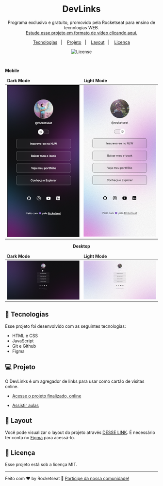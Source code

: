 <h1 align="center"> DevLinks </h1>

<p align="center">
Programa exclusivo e gratuito, promovido pela Rocketseat para ensino de tecnologias WEB. <br/>
<a href="https://lp.rocketseat.com.br/devlinks/inscricao?utm_source=github&utm_medium=descricao&utm_campaign=capture-devlinks&utm_term=organic&utm_content=descricao-github-mayk-brito">Estude esse projeto em formato de vídeo clicando aqui.</a>
</p>

<p align="center">
  <a href="#-tecnologias">Tecnologias</a>&nbsp;&nbsp;&nbsp;|&nbsp;&nbsp;&nbsp;
  <a href="#-projeto">Projeto</a>&nbsp;&nbsp;&nbsp;|&nbsp;&nbsp;&nbsp;
  <a href="#-layout">Layout</a>&nbsp;&nbsp;&nbsp;|&nbsp;&nbsp;&nbsp;
  <a href="#memo-licença">Licença</a>
</p>

<p align="center">
  <img alt="License" src="https://img.shields.io/static/v1?label=license&message=MIT&color=49AA26&labelColor=000000">
</p>

<br>

<p align="center">
<table>
    <thead>
        <b>Mobile</b>
    </thread>
    <thead>
        <td>
        <b>Dark Mode</b>
        </td>
        <td>
        <b>Light Mode</b>
        </td>
    </thead>
    <tr>
        <td>
        <img alt="projeto DevLinks" src="./assets/.github\mobile-projeto.png" width="100%">
        </td>
        <td>
        <img alt="projeto DevLinks" src="./assets/.github\mobile-projeto-light.png" width="100%">
        </td>
    </tr>
</table>

<table>
    <thead>
        <center><b>Desktop</b>
    </thread>
    <thead>
        <td>
        <b>Dark Mode</b>
        </td>
        <td>
        <b>Light Mode</b>
        </td>
    </thead>
    <tr>
        <td>
        <img alt="projeto DevLinks" src="./assets/.github\desktop-projeto.png" width="100%">
        </td>
        <td>
        <img alt="projeto DevLinks" src="./assets/.github\desktop-projeto-light.png" width="100%">
        </td>
    </tr>
</table>
</p>

## 🚀 Tecnologias

Esse projeto foi desenvolvido com as seguintes tecnologias:

- HTML e CSS
- JavaScript
- Git e Github
- Figma

## 💻 Projeto

O DevLinks é um agregador de links para usar como cartão de visitas online.

- [Acesse o projeto finalizado, online](https://maykbrito.github.io/devlinks)

- [Assistir aulas](https://lp.rocketseat.com.br/devlinks/inscricao?utm_source=github&utm_medium=descricao&utm_campaign=capture-devlinks&utm_term=organic&utm_content=descricao-github-mayk-brito)

## 🔖 Layout

Você pode visualizar o layout do projeto através [DESSE LINK](https://www.figma.com/community/file/1187422022288947321). É necessário ter conta no [Figma](https://figma.com) para acessá-lo.

## :memo: Licença

Esse projeto está sob a licença MIT.

---

Feito com ♥ by Rocketseat :wave: [Participe da nossa comunidade!](https://discord.gg/rocketseat)
